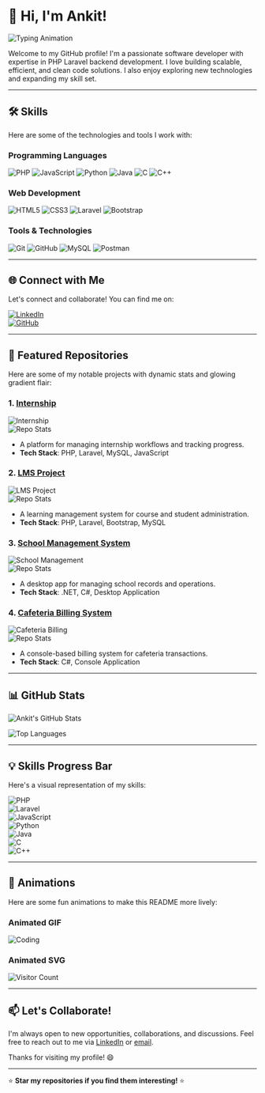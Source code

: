 # 👋 Hi, I'm Ankit!  
![Typing Animation](https://readme-typing-svg.herokuapp.com?font=Fira+Code&size=24&duration=3000&color=00FF00&background=000000¢er=true&vCenter=true&width=800&height=50&lines=Software+Developer+%7C+PHP+Laravel+Backend+Specialist)

Welcome to my GitHub profile! I'm a passionate software developer with expertise in PHP Laravel backend development. I love building scalable, efficient, and clean code solutions. I also enjoy exploring new technologies and expanding my skill set.  

---

## 🛠️ **Skills**  
Here are some of the technologies and tools I work with:  

### **Programming Languages**  
![PHP](https://img.shields.io/badge/PHP-777BB4?style=for-the-badge&logo=php&logoColor=white)
![JavaScript](https://img.shields.io/badge/JavaScript-F7DF1E?style=for-the-badge&logo=javascript&logoColor=black)
![Python](https://img.shields.io/badge/Python-3776AB?style=for-the-badge&logo=python&logoColor=white)
![Java](https://img.shields.io/badge/Java-ED8B00?style=for-the-badge&logo=openjdk&logoColor=white)
![C](https://img.shields.io/badge/C-00599C?style=for-the-badge&logo=c&logoColor=white)
![C++](https://img.shields.io/badge/C++-00599C?style=for-the-badge&logo=c%2B%2B&logoColor=white)  

### **Web Development**  
![HTML5](https://img.shields.io/badge/HTML5-E34F26?style=for-the-badge&logo=html5&logoColor=white)
![CSS3](https://img.shields.io/badge/CSS3-1572B6?style=for-the-badge&logo=css3&logoColor=white)
![Laravel](https://img.shields.io/badge/Laravel-FF2D20?style=for-the-badge&logo=laravel&logoColor=white)
![Bootstrap](https://img.shields.io/badge/Bootstrap-7952B3?style=for-the-badge&logo=bootstrap&logoColor=white)  

### **Tools & Technologies**  
![Git](https://img.shields.io/badge/Git-F05032?style=for-the-badge&logo=git&logoColor=white)
![GitHub](https://img.shields.io/badge/GitHub-181717?style=for-the-badge&logo=github&logoColor=white)
![MySQL](https://img.shields.io/badge/MySQL-4479A1?style=for-the-badge&logo=mysql&logoColor=white)
![Postman](https://img.shields.io/badge/Postman-FF6C37?style=for-the-badge&logo=postman&logoColor=white)  

---

## 🌐 **Connect with Me**  
Let's connect and collaborate! You can find me on:  

[![LinkedIn](https://img.shields.io/badge/LinkedIn-0077B5?style=for-the-badge&logo=linkedin&logoColor=white)](https://www.linkedin.com/in/ankit-belal-398968183)  
[![GitHub](https://img.shields.io/badge/GitHub-181717?style=for-the-badge&logo=github&logoColor=white)](https://github.com/ankitbelal)  

---

## 🚀 **Featured Repositories**  
Here are some of my notable projects with dynamic stats and glowing gradient flair:  

### 1. **[Internship](https://github.com/ankitbelal/internship)**  
![Internship](https://img.shields.io/badge/Internship-Project-FF00FF?style=for-the-badge&logo=github&colorA=FF00FF&colorB=00FF00)  
![Repo Stats](https://github-readme-stats.vercel.app/api/pin/?username=ankitbelal&repo=internship&theme=radical&border_color=FF00FF)  
- A platform for managing internship workflows and tracking progress.  
- **Tech Stack**: PHP, Laravel, MySQL, JavaScript  


### 2. **[LMS Project](https://github.com/ankitbelal/LMS-project3)**  
![LMS Project](https://img.shields.io/badge/LMS%20Project-Learning-FF4040?style=for-the-badge&logo=github&colorA=FF4040&colorB=4040FF)  
![Repo Stats](https://github-readme-stats.vercel.app/api/pin/?username=ankitbelal&repo=LMS-project3&theme=radical&border_color=FF4040)  
- A learning management system for course and student administration.  
- **Tech Stack**: PHP, Laravel, Bootstrap, MySQL  


### 3. **[School Management System](https://github.com/ankitbelal/Project-II-dotnet-desktop-app-school-mgmt-sys)**  
![School Management](https://img.shields.io/badge/School%20Mgmt-System-4040FF?style=for-the-badge&logo=github&colorA=4040FF&colorB=00FF00)  
![Repo Stats](https://github-readme-stats.vercel.app/api/pin/?username=ankitbelal&repo=Project-II-dotnet-desktop-app-school-mgmt-sys&theme=radical&border_color=4040FF)  
- A desktop app for managing school records and operations.  
- **Tech Stack**: .NET, C#, Desktop Application  
 

### 4. **[Cafeteria Billing System](https://github.com/ankitbelal/project-I-Desktop-Console-App-Cafeteria-Billing-management-system)**  
![Cafeteria Billing](https://img.shields.io/badge/Cafeteria%20Billing-System-00FF00?style=for-the-badge&logo=github&colorA=00FF00&colorB=FF00FF)  
![Repo Stats](https://github-readme-stats.vercel.app/api/pin/?username=ankitbelal&repo=project-I-Desktop-Console-App-Cafeteria-Billing-management-system&theme=radical&border_color=00FF00)  
- A console-based billing system for cafeteria transactions.  
- **Tech Stack**: C#, Console Application  


---

## 📊 **GitHub Stats**  
![Ankit's GitHub Stats](https://github-readme-stats.vercel.app/api?username=ankitbelal&show_icons=true&theme=radical)  

![Top Languages](https://github-readme-stats.vercel.app/api/top-langs/?username=ankitbelal&layout=compact&theme=radical)  

---

## 💡 **Skills Progress Bar**  
Here's a visual representation of my skills:  

![PHP](https://img.shields.io/badge/PHP-80%25-777BB4?style=flat-square)  
![Laravel](https://img.shields.io/badge/Laravel-85%25-FF2D20?style=flat-square)  
![JavaScript](https://img.shields.io/badge/JavaScript-75%25-F7DF1E?style=flat-square)  
![Python](https://img.shields.io/badge/Python-60%25-3776AB?style=flat-square)  
![Java](https://img.shields.io/badge/Java-70%25-ED8B00?style=flat-square)  
![C](https://img.shields.io/badge/C-65%25-00599C?style=flat-square)  
![C++](https://img.shields.io/badge/C%2B%2B-70%25-00599C?style=flat-square)  

---

## 🎨 **Animations**  
Here are some fun animations to make this README more lively:  

### Animated GIF  
![Coding](https://media.giphy.com/media/qgQUggAC3Pfv687qPC/giphy.gif)  

### Animated SVG  
![Visitor Count](https://komarev.com/ghpvc/?username=ankitbelal&label=Profile%20Views&color=blue&style=flat-square)  

---

## 📫 **Let's Collaborate!**  
I'm always open to new opportunities, collaborations, and discussions. Feel free to reach out to me via [LinkedIn](https://www.linkedin.com/in/ankit-belal-398968183) or [email](mailto:your-email@example.com).  

Thanks for visiting my profile! 😄  

---

⭐️ **Star my repositories if you find them interesting!** ⭐️
